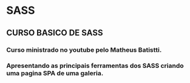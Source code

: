 # SASS

## CURSO BASICO DE SASS

### Curso ministrado no youtube pelo Matheus Batistti.

### Apresentando as principais ferramentas dos SASS criando uma pagina SPA de uma galeria.

